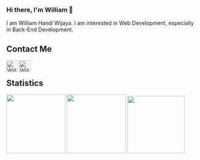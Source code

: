 ### Hi there, I'm William 👋

I am William Handi Wijaya. I am interested in Web Development, especially in Back-End Development.  

## Contact Me
<a href="https://www.linkedin.com/in/wiliamhw/" target="_blank">
  <img align="left" alt="William's LinkedIn" width="30px" src="https://img.icons8.com/color/48/000000/linkedin.png"/>
</a>
<a href="mailto:wiliamhw2001@gmail.com" target="_blank">
  <img align="left" alt="William's E-Mail" width="30px" src="https://img.icons8.com/color/48/000000/email.png" />
</a>
<br>

## Statistics
<div>
  <a href="https://github.com/wiliamhw?tab=repositories&q=&type=&language=&sort=stargazers"><img height="154" src="https://github-readme-stats.vercel.app/api?username=wiliamhw&show_icons=true&theme=react&count_private=true&hide=contribs&hide=SCSS,Javascript,Blade,jupyter%20notebook,HTML,CSS" /></a>
  <img height="154" src="https://github-readme-stats.vercel.app/api/top-langs/?username=wiliamhw&layout=compact&theme=react&hide=php&langs_count=6" />
  <a href="https://wakatime.com/@wiliamhw"><img height="150" src="https://github-readme-stats.vercel.app/api/wakatime?username=wiliamhw&layout=compact&theme=react&langs_count=6" /></a>
</div>
